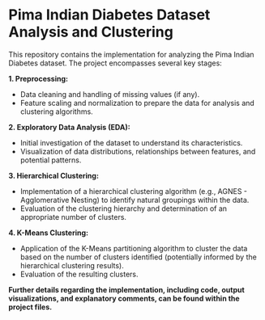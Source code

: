 # Pima Indian Diabetes Dataset Analysis and Clustering

This repository contains the implementation for analyzing the Pima Indian Diabetes dataset. The project encompasses several key stages:

**1. Preprocessing:**
   - Data cleaning and handling of missing values (if any).
   - Feature scaling and normalization to prepare the data for analysis and clustering algorithms.

**2. Exploratory Data Analysis (EDA):**
   - Initial investigation of the dataset to understand its characteristics.
   - Visualization of data distributions, relationships between features, and potential patterns.

**3. Hierarchical Clustering:**
   - Implementation of a hierarchical clustering algorithm (e.g., AGNES - Agglomerative Nesting) to identify natural groupings within the data.
   - Evaluation of the clustering hierarchy and determination of an appropriate number of clusters.

**4. K-Means Clustering:**
   - Application of the K-Means partitioning algorithm to cluster the data based on the number of clusters identified (potentially informed by the hierarchical clustering results).
   - Evaluation of the resulting clusters.

**Further details regarding the implementation, including code, output visualizations, and explanatory comments, can be found within the project files.**

